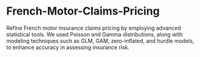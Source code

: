 # French-Motor-Claims-Pricing
Refine French motor insurance claims pricing by employing advanced statistical tools. We used Poisson and Gamma distributions, along with modeling techniques such as GLM, GAM, zero-inflated, and hurdle models, to enhance accuracy in assessing insurance risk.
